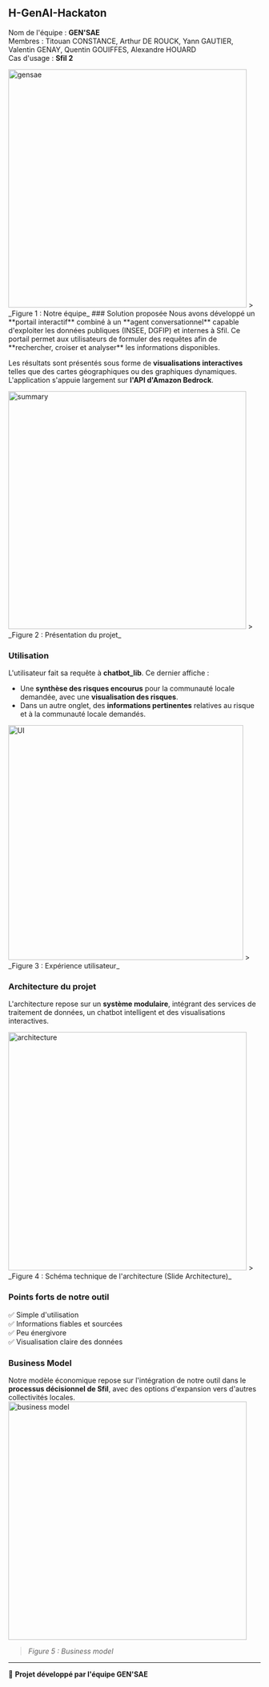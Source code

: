 ## H-GenAI-Hackaton

Nom de l'équipe : **GEN'SAE**  
Membres : Titouan CONSTANCE, Arthur DE ROUCK, Yann GAUTIER, Valentin GENAY, Quentin GOUIFFES, Alexandre HOUARD  
Cas d'usage : **Sfil 2**  

<img width="476" alt="gensae" src="https://github.com/user-attachments/assets/b7d89183-b44e-4d7f-a888-795390c68234" />
> _Figure 1 : Notre équipe_
### Solution proposée
Nous avons développé un **portail interactif** combiné à un **agent conversationnel** capable d'exploiter les données publiques (INSEE, DGFIP) et internes à Sfil. Ce portail permet aux utilisateurs de formuler des requêtes afin de **rechercher, croiser et analyser** les informations disponibles. 

Les résultats sont présentés sous forme de **visualisations interactives** telles que des cartes géographiques ou des graphiques dynamiques. L'application s'appuie largement sur **l'API d'Amazon Bedrock**.


<img width="475" alt="summary" src="https://github.com/user-attachments/assets/fadd2dab-632d-4bc7-bb51-1157513fa3ee" />
> _Figure 2 : Présentation du projet_


### Utilisation
L'utilisateur fait sa requête à **chatbot_lib**. Ce dernier affiche :
- Une **synthèse des risques encourus** pour la communauté locale demandée, avec une **visualisation des risques**.
- Dans un autre onglet, des **informations pertinentes** relatives au risque et à la communauté locale demandés.


<img width="469" alt="UI" src="https://github.com/user-attachments/assets/e26408f7-6d7a-4e55-aa76-35be24e76dac" />
> _Figure 3 : Expérience utilisateur_

### Architecture du projet
L'architecture repose sur un **système modulaire**, intégrant des services de traitement de données, un chatbot intelligent et des visualisations interactives.  

<img width="476" alt="architecture" src="https://github.com/user-attachments/assets/52174c21-5db5-457c-a215-57b3698e604b" />
> _Figure 4 : Schéma technique de l'architecture (Slide Architecture)_

### Points forts de notre outil
✅ Simple d'utilisation  
✅ Informations fiables et sourcées  
✅ Peu énergivore  
✅ Visualisation claire des données  

### Business Model
Notre modèle économique repose sur l'intégration de notre outil dans le **processus décisionnel de Sfil**, avec des options d'expansion vers d'autres collectivités locales.  
<img width="476" alt="business model" src="https://github.com/user-attachments/assets/9be3def7-b240-49ae-abf0-6ef0424d6c24" />
> _Figure 5 : Business model_
---
📌 **Projet développé par l'équipe GEN'SAE**

